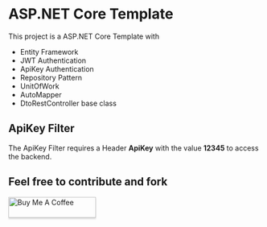 # ASP.NET Core Template

This project is a ASP.NET Core Template with 

 - Entity Framework
 - JWT Authentication
 - ApiKey Authentication
 - Repository Pattern
 - UnitOfWork
 - AutoMapper
 - DtoRestController base class
 
 ## ApiKey Filter
 The ApiKey Filter requires a Header __ApiKey__ with the value __12345__ to access the backend.
 
 
 ## Feel free to contribute and fork
 
 
 <a href="https://www.buymeacoffee.com/kfischer" target="_blank"><img src="https://www.buymeacoffee.com/assets/img/custom_images/orange_img.png" alt="Buy Me A Coffee" style="height: 41px !important;width: 174px !important;box-shadow: 0px 3px 2px 0px rgba(190, 190, 190, 0.5) !important;-webkit-box-shadow: 0px 3px 2px 0px rgba(190, 190, 190, 0.5) !important;" ></a>
